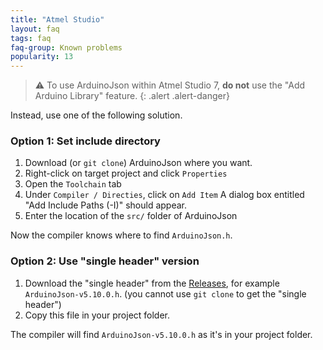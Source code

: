 ```yaml
---
title: "Atmel Studio"
layout: faq
tags: faq
faq-group: Known problems
popularity: 13
---
```


>:warning: To use ArduinoJson within Atmel Studio 7, **do not** use the "Add Arduino Library" feature.
{: .alert .alert-danger}

Instead, use one of the following solution.

### Option 1: Set include directory

1. Download (or `git clone`) ArduinoJson where you want.
2. Right-click on target project and click `Properties`
3. Open the `Toolchain` tab
4. Under `Compiler / Directies`, click on `Add Item`
   A dialog box entitled "Add Include Paths (-I)" should appear.
5. Enter the location of the `src/` folder of ArduinoJson

Now the compiler knows where to find `ArduinoJson.h`.

### Option 2: Use "single header" version

1. Download the "single header" from the [Releases](https://github.com/bblanchon/ArduinoJson/releases), for example `ArduinoJson-v5.10.0.h`.
   (you cannot use `git clone` to get the "single header")
2. Copy this file in your project folder.

The compiler will find `ArduinoJson-v5.10.0.h` as it's in your project folder.